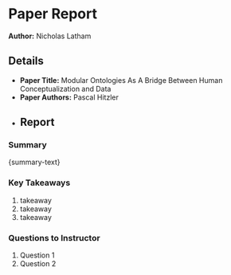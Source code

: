# Paper Report
**Author:** Nicholas Latham

## Details
* **Paper Title:** Modular Ontologies As A Bridge Between Human Conceptualization and Data
* **Paper Authors:** Pascal Hitzler
* ## Report

### Summary
{summary-text}

### Key Takeaways
1. takeaway
2. takeaway
3. takeaway

### Questions to Instructor
1. Question 1
2. Question 2
